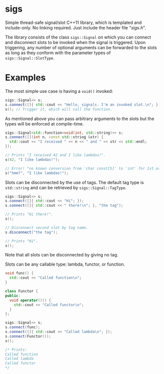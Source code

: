# sigs
Simple thread-safe signal/slot C++11 library, which is templated and include-only. No linking required. Just include the header file "*sigs.h*".

The library consists of the class `sigs::Signal` on which you can connect and disconnect slots to be invoked when the signal is triggered. Upon triggering, any number of optional arguments can be forwarded to the slots as long as they conform with the parameter types of `sigs::Signal::SlotType`.

# Examples
The most simple use case is having a `void()` invoked:

```c++
sigs::Signal<> s;
s.connect([]{ std::cout << "Hello, signals. I'm an invoked slot.\n"; });
s(); // Trigger it, which will call the function.
```

As mentioned above you can pass arbitrary arguments to the slots but the types will be enforced at compile-time.

```c++
sigs::Signal<std::function<void(int, std::string)>> s;
s.connect([](int n, const std::string &str) {
  std::cout << "I received " << n << " and " << str << std::endl;
});

// Prints "I received 42 and I like lambdas!".
s(42, "I like lambdas!");

// Error! "no known conversion from 'char const[5]' to 'int' for 1st argument".
s("hmm?", "I like lambdas!");
```

Slots can be disconnected by the use of tags. The default tag type is `std::string` and can be retrieved by `sigs::Signal::TagType`.

```c++
sigs::Signal<> s;
s.connect([]{ std::cout << "Hi"; });
s.connect([]{ std::cout << " there!\n"; }, "the tag");

// Prints "Hi there!".
s();

// Disconnect second slot by tag name.
s.disconnect("the tag");

// Prints "Hi".
s();
```

Note that all slots can be disconnected by giving no tag.

Slots can be any callable type: lambda, functor, or function.

```c++
void func() {
  std::cout << "Called function\n";
}

class Functor {
public:
  void operator()() {
    std::cout << "Called functor\n";
  }
};

sigs::Signal<> s;
s.connect(func);
s.connect([]{ std::cout << "Called lambda\n"; });
s.connect(Functor());
s();

/* Prints:
Called function
Called lambda
Called functor
*/
```
